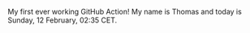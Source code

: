 My first ever working GitHub Action!
My name is Thomas and today is Sunday, 12 February, 02:35 CET. 
